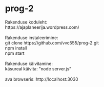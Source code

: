 # prog-2
</ul>
Rakenduse koduleht:<br />
https://ajaplaneerija.wordpress.com/<br />
<br />
Rakenduse instaleerimine:<br />
 git clone https://github.com/vvc555/prog-2.git<br />
 npm install<br />
 npm start<br />
<br />
Rakenduse käivitamine:<br />
 käsureal käivita: "node server.js"<br />
<br />
 ava browseris: http://localhost:3030<br />




